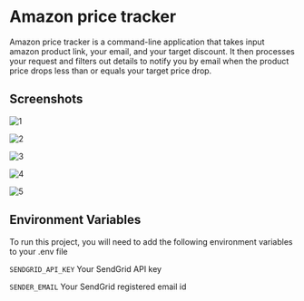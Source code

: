 # Amazon price tracker

Amazon price tracker is a command-line application that takes input amazon product link, your email, and your target discount. It then processes your request and filters out details to notify you by email when the product price drops less than or equals your target price drop.

## Screenshots

![1](https://user-images.githubusercontent.com/54478287/194616468-c30acd45-3c58-44fc-8fc1-967cf10499a6.png)

![2](https://user-images.githubusercontent.com/54478287/194616500-b311fbb0-a16b-481c-8950-6331ca7b9dad.png)

![3](https://user-images.githubusercontent.com/54478287/194616508-eb68691b-0393-4cd8-87f3-d6120a29d71f.png)

![4](https://user-images.githubusercontent.com/54478287/194616510-87824582-33e8-496c-b788-b580f938f628.png)

![5](https://user-images.githubusercontent.com/54478287/194616519-a67d8b39-0f5b-4db7-8394-8742f9ffdb6f.png)


## Environment Variables

To run this project, you will need to add the following environment variables to your .env file

`SENDGRID_API_KEY`
Your SendGrid API key

`SENDER_EMAIL`
Your SendGrid registered email id

